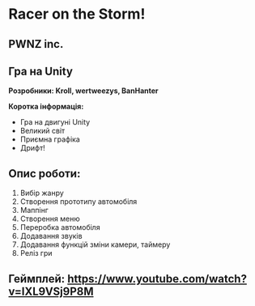 # Racer on the Storm! 

## PWNZ inc.

## Гра на Unity

**Розробники: Kroll, wertweezys, BanHanter**<br>

**Коротка інформація:**

- Гра на двигуні Unity
- Великий світ
- Приємна графіка
- Дрифт!

## Опис роботи:

1. Вибір жанру
2. Створення прототипу автомобіля
3. Маппінг
4. Створення меню
5. Переробка автомобіля
6. Додавання звуків
7. Додавання функцій зміни камери, таймеру
8. Реліз гри

## Геймплей: https://www.youtube.com/watch?v=IXL9VSj9P8M
